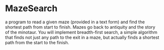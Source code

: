 # MazeSearch
a program to read a given maze (provided in a text form) and find the shortest path from start to finish. Mazes go back to antiquity and the story of the minotaur. You will implement breadth-first search, a simple algorithm that finds not just any path to the exit in a maze, but actually finds a shortest path from the start to the finish.
